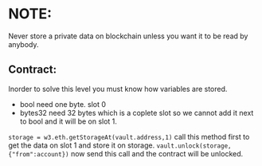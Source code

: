 # NOTE: 
Never store a private data on blockchain unless you want it to be read by anybody.

## Contract:
Inorder to solve this level you must know how variables are stored.
* bool need one byte. slot 0
* bytes32 need 32 bytes which is a coplete slot so we cannot add it next to bool and it will be on slot 1.

``storage = w3.eth.getStorageAt(vault.address,1)`` call this method first to get the data on slot 1 and store it on storage.
``vault.unlock(storage,{"from":account})`` now send this call and the contract will be unlocked.
